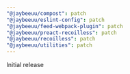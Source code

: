 ```yaml
---
"@jaybeeuu/compost": patch
"@jaybeeuu/eslint-config": patch
"@jaybeeuu/feed-webpack-plugin": patch
"@jaybeeuu/preact-recoilless": patch
"@jaybeeuu/recoilless": patch
"@jaybeeuu/utilities": patch
---
```


Initial release
